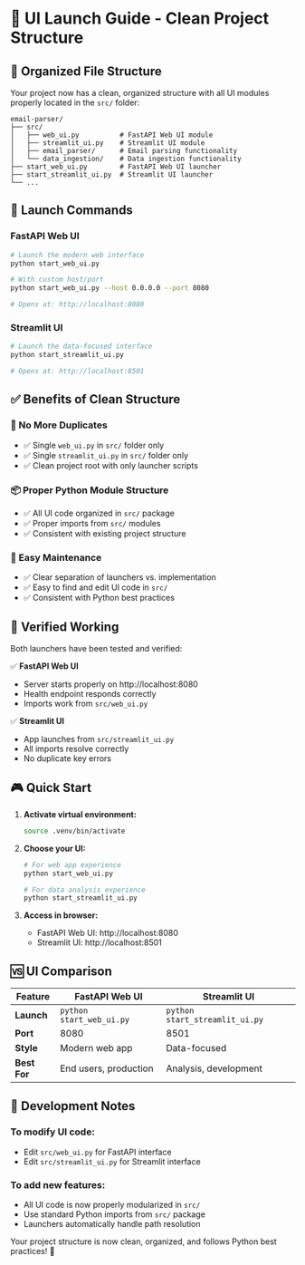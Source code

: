 # 🚀 UI Launch Guide - Clean Project Structure

## 📁 Organized File Structure

Your project now has a clean, organized structure with all UI modules properly located in the `src/` folder:

```
email-parser/
├── src/
│   ├── web_ui.py          # FastAPI Web UI module
│   ├── streamlit_ui.py    # Streamlit UI module
│   ├── email_parser/      # Email parsing functionality
│   └── data_ingestion/    # Data ingestion functionality
├── start_web_ui.py        # FastAPI Web UI launcher
├── start_streamlit_ui.py  # Streamlit UI launcher
└── ...
```

## 🎯 Launch Commands

### **FastAPI Web UI**
```bash
# Launch the modern web interface
python start_web_ui.py

# With custom host/port
python start_web_ui.py --host 0.0.0.0 --port 8080

# Opens at: http://localhost:8080
```

### **Streamlit UI**
```bash
# Launch the data-focused interface
python start_streamlit_ui.py

# Opens at: http://localhost:8501
```

## ✅ Benefits of Clean Structure

### **🎨 No More Duplicates**
- ✅ Single `web_ui.py` in `src/` folder only
- ✅ Single `streamlit_ui.py` in `src/` folder only
- ✅ Clean project root with only launcher scripts

### **📦 Proper Python Module Structure**
- ✅ All UI code organized in `src/` package
- ✅ Proper imports from `src/` modules
- ✅ Consistent with existing project structure

### **🔧 Easy Maintenance**
- ✅ Clear separation of launchers vs. implementation
- ✅ Easy to find and edit UI code in `src/`
- ✅ Consistent with Python best practices

## 🧪 Verified Working

Both launchers have been tested and verified:

✅ **FastAPI Web UI**
- Server starts properly on http://localhost:8080
- Health endpoint responds correctly
- Imports work from `src/web_ui.py`

✅ **Streamlit UI**
- App launches from `src/streamlit_ui.py`
- All imports resolve correctly
- No duplicate key errors

## 🎮 Quick Start

1. **Activate virtual environment:**
   ```bash
   source .venv/bin/activate
   ```

2. **Choose your UI:**
   ```bash
   # For web app experience
   python start_web_ui.py
   
   # For data analysis experience  
   python start_streamlit_ui.py
   ```

3. **Access in browser:**
   - FastAPI Web UI: http://localhost:8080
   - Streamlit UI: http://localhost:8501

## 🆚 UI Comparison

| Feature | FastAPI Web UI | Streamlit UI |
|---------|----------------|--------------|
| **Launch** | `python start_web_ui.py` | `python start_streamlit_ui.py` |
| **Port** | 8080 | 8501 |
| **Style** | Modern web app | Data-focused |
| **Best For** | End users, production | Analysis, development |

## 📝 Development Notes

### **To modify UI code:**
- Edit `src/web_ui.py` for FastAPI interface
- Edit `src/streamlit_ui.py` for Streamlit interface

### **To add new features:**
- All UI code is now properly modularized in `src/`
- Use standard Python imports from `src/` package
- Launchers automatically handle path resolution

Your project structure is now clean, organized, and follows Python best practices! 🎉